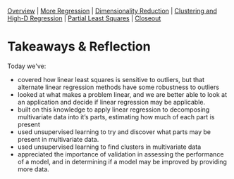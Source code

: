 [Overview](./00_overview.md) |
[More Regression](./01_regression.md) |
[Dimensionality Reduction](./02_dimreduction.md) |
[Clustering and High-D Regression](./03_clusteringAndHigherD.md) |
[Partial Least Squares](./04_PLS.md)  |
[Closeout](./05_closeout.md)

# Takeaways & Reflection

Today we've:
* covered how linear least squares is sensitive to outliers,
  but that alternate linear regression methods have some robustness to outliers
* looked at what makes a problem linear, and we are better able to look at an
  application and decide if linear regression may be applicable.
* built on this knowledge to apply linear regression to decomposing multivariate data
  into it’s parts, estimating how much of each part is present
* used unsupervised learning to try and discover what parts may be present in multivariate data.
* used unsupervised learning to find clusters in multivariate data
* appreciated the importance of validation in assessing the performance of a model,
  and in determining if a model may be improved by providing more data.
